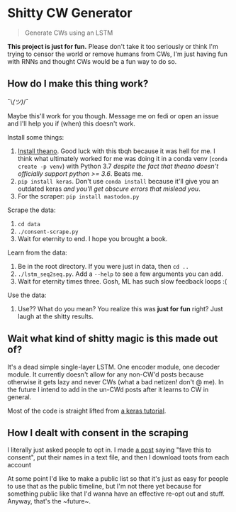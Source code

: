 Shitty CW Generator
===================

> Generate CWs using an LSTM

**This project is just for fun.** Please don't take it too seriously or think
I'm trying to censor the world or remove humans from CWs, I'm just having
fun with RNNs and thought CWs would be a fun way to do so.

## How do I make this thing work?

¯\\_(ツ)_/¯

Maybe this'll work for you though. Message me on fedi or open an issue and I'll
help you if (when) this doesn't work.

Install some things:

1. [Install theano](deeplearning.net/software/theano/install.html). Good luck
   with this tbqh because it was hell for me. I think what ultimately worked for
   me was doing it in a conda venv (`conda create -p venv`) with Python 3.7
   *despite the fact that theano doesn't officially support python >= 3.6*.
   Beats me.
2. `pip install keras`. Don't use `conda install` because it'll give you an
   outdated keras *and you'll get obscure errors that mislead you*.
3. For the scraper: `pip install mastodon.py`

Scrape the data:

1. `cd data`
2. `./consent-scrape.py`
3. Wait for eternity to end. I hope you brought a book.

Learn from the data:

1. Be in the root directory. If you were just in data, then `cd ..`
2. `./lstm_seq2seq.py`. Add a `--help` to see a few arguments you can add.
3. Wait for eternity times three. Gosh, ML has such slow feedback loops :(

Use the data:

1. Use?? What do you mean? You realize this was **just for fun** right? Just
   laugh at the shitty results.

## Wait what kind of shitty magic is this made out of?

It's a dead simple single-layer LSTM. One encoder module, one decoder module. It
currently doesn't allow for any non-CW'd posts because otherwise it gets lazy
and never CWs (what a bad netizen! don't @ me). In the future I intend to add in
the un-CWd posts after it learns to CW in general.

Most of the code is straight lifted from
[a keras tutorial](https://blog.keras.io/a-ten-minute-introduction-to-sequence-to-sequence-learning-in-keras.html).

## How I dealt with consent in the scraping

I literally just asked people to opt in. I made
[a post](https://anticapitalist.party/@cosine/100478734475112961)
saying "fave this to consent", put their names in a text file, and then I
download toots from each account

At some point I'd like to make a public list so that it's just as easy for
people to use that as the public timeline, but I'm not there yet because for
something public like that I'd wanna have an effective re-opt out and stuff.
Anyway, that's the ~future~.

